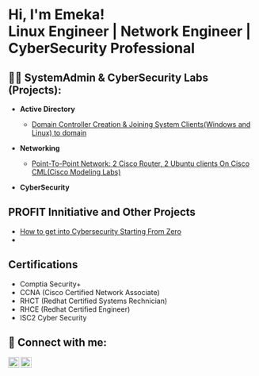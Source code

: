 <h1>Hi, I'm Emeka! <br/><a>Linux Engineer</a> | <a>Network Engineer</a> | <a>CyberSecurity Professional</a></h1>

<h2>👨‍💻 SystemAdmin & CyberSecurity Labs (Projects):</h2>

- <b>Active Directory</b>
  - [Domain Controller Creation & Joining System Clients(Windows and Linux) to domain](https://www.youtube.com/watch?v=TItXqj5I-ps)
  
- <b>Networking</b>
  - [Point-To-Point Network: 2 Cisco Router, 2 Ubuntu clients On Cisco CML(Cisco Modeling Labs)](https://www.youtube.com/watch?v=3pXKbo6rxGs)
  
- <b>CyberSecurity</b>
 

<h2>PROFIT Innitiative and Other Projects</h2>

- [How to get into Cybersecurity Starting From Zero](https://github.com/users/louisakosa@VDE_Setup)
- 
  

<h2>Certifications</h2>

  - Comptia Security+
  - CCNA (Cisco Certified Network Associate)
  - RHCT (Redhat Certified Systems Rechnician)
  - RHCE (Redhat Certified Engineer)
  - ISC2 Cyber Security







<h2> 🤳 Connect with me:</h2>

[<img align="left" alt="JoshMadakor | YouTube" width="22px" src="https://cdn.jsdelivr.net/npm/simple-icons@v3/icons/youtube.svg" />][youtube]
[<img align="left" alt="JoshMadakor | LinkedIn" width="22px" src="https://cdn.jsdelivr.net/npm/simple-icons@v3/icons/linkedin.svg" />][linkedin]


[youtube]: https://www.youtube.com/@LouisAkosa
[linkedin]: https://www.linkedin.com/in/emeka-enwonwu-profile


<!--
**joshmadakor1/joshmadakor1** is a ✨ _special_ ✨ repository because its `README.md` (this file) appears on your GitHub profile.

Here are some ideas to get you started:

- 🔭 I’m currently working on ...
- 🌱 I’m currently learning ...
- 👯 I’m looking to collaborate on ...
- 🤔 I’m looking for help with ...
- 💬 Ask me about ...
- 📫 How to reach me: ...
- 😄 Pronouns: ...
- ⚡ Fun fact: ...
-->


